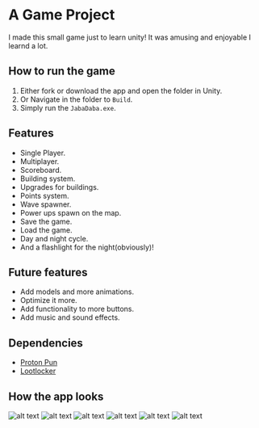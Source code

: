 # A Game Project
I made this small game just to learn unity! It was amusing and enjoyable I learnd a lot.

 ## How to run the game
   1. Either fork or download the app and open the folder in Unity.
   2. Or Navigate in the folder to `Build`.
   3. Simply run the `JabaDaba.exe`.
 
 ## Features
 - Single Player.
 - Multiplayer.
 - Scoreboard.
 - Building system.
 - Upgrades for buildings.
 - Points system.
 - Wave spawner.
 - Power ups spawn on the map.
 - Save the game.
 - Load the game.
 - Day and night cycle.
 - And a flashlight for the night(obviously)!
 
 ## Future features
 - Add models and more animations.
 - Optimize it more.
 - Add functionality to more buttons.
 - Add music and sound effects.
 
 ## Dependencies
 - [Proton Pun](https://www.photonengine.com/pun#)
 - [Lootlocker](https://lootlocker.com)
 
 ## How the app looks
![alt text](https://github.com/PinkFlamingoz/A-Game-Project/blob/main/ezgif-3-08f6ac3283.gif)
![alt text](https://github.com/PinkFlamingoz/A-Game-Project/blob/main/ezgif-3-243772e17c.gif)
![alt text](https://github.com/PinkFlamingoz/A-Game-Project/blob/main/ezgif-3-46015c142f.gif)
![alt text](https://github.com/PinkFlamingoz/A-Game-Project/blob/main/ezgif-3-4b83311dcc.gif)
![alt text](https://github.com/PinkFlamingoz/A-Game-Project/blob/main/ezgif-3-84643f3e05.gif)
![alt text](https://github.com/PinkFlamingoz/A-Game-Project/blob/main/ezgif-3-d6cdaa762f.gif)
